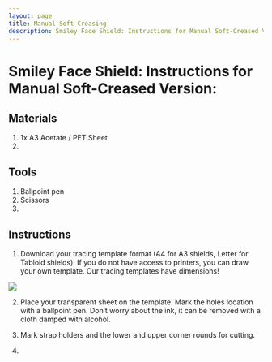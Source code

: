 ```yaml
---
layout: page
title: Manual Soft Creasing
description: Smiley Face Shield: Instructions for Manual Soft-Creased Version:
---
```


# Smiley Face Shield: Instructions for Manual Soft-Creased Version:

## Materials

1. 1x A3 Acetate / PET Sheet
2. 

## Tools 

1. Ballpoint pen
2. Scissors 
3. 

## Instructions

1. Download your tracing template format (A4 for A3 shields, Letter for Tabloid shields). If you do not have access to printers, you can draw your own template. Our tracing templates have dimensions!

![](./)


2. Place your transparent sheet on the template. Mark the holes location with a ballpoint pen. Don’t worry about the ink, it can be removed with a cloth damped with alcohol.  

3. Mark strap holders and the lower and upper corner rounds for cutting. 

4. 